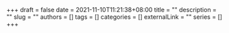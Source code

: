 +++ 
draft = false
date = 2021-11-10T11:21:38+08:00
title = ""
description = ""
slug = ""
authors = []
tags = []
categories = []
externalLink = ""
series = []
+++
